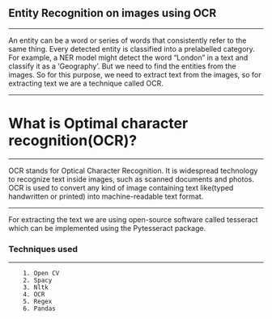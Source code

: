 
<h2>   Entity Recognition on images using OCR </h2>
<hr>

An entity can be a word or series of words that consistently refer to the same thing. Every detected entity is classified into a prelabelled category. For example, a NER model might detect the word “London” in a text and classify it as a ‘Geography’.
But we need to find the entities from the images. So for this purpose, we need to extract text from the images, so for extracting text we are a technique called OCR.
<hr>


<h1> What is Optimal character recognition(OCR)? </h1>
<hr>

OCR stands for Optical Character Recognition. It is widespread technology to recognize text inside images, such as scanned documents and photos. OCR is used to convert any kind of image containing text like(typed handwritten or printed) into machine-readable text format.
<hr>
For extracting the text we are using open-source software called tesseract which can be implemented using the Pytesseract package.

<h3> Techniques used </h3>
<hr>


        1. Open CV
        2. Spacy
        3. Nltk 
        4. OCR 
        5. Regex
        6. Pandas







